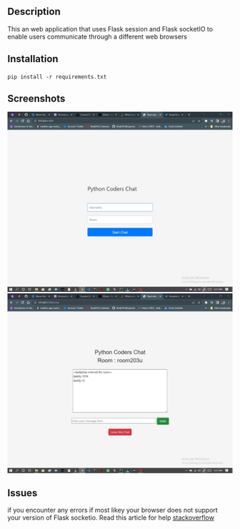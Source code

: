 ## Description
This an web application that uses Flask session and Flask socketIO
to enable users communicate through a different web browsers

## Installation
`pip install -r requirements.txt`

## Screenshots
<img src="screenshots\chat app.jpg"/>
<img src="screenshots\chat app 2.jpg"/>

## Issues
if you encounter any errors if most likey your browser does not
support your version of Flask socketio. Read this article for help [stackoverflow](https://stackoverflow.com/questions/66069215/the-client-is-using-an-unsupported-version-of-the-socket-io-or-engine-io-protoco/72300126#72300126) 